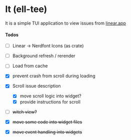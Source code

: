 # lt (ell-tee)

lt is a simple TUI application to view issues from [linear.app](https://linear.app/)

#### Todos

- [ ] Linear -> Nerdfont Icons (as crate)
- [ ] Background refresh / rerender
- [ ] Load from cache
- [x] prevent crash from scroll during loading
- [x] Scroll issue description
    - [x] move scroll logic into widget?
    - [x] provide instructions for scroll
- [ ] <s>witch view?
- [x] move some code into widget files
- [x] move event handling into widgets

